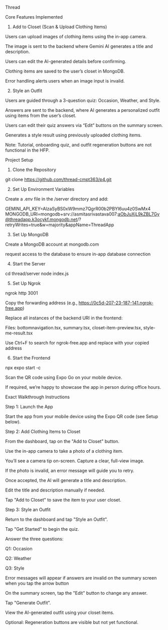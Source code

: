 Thread

Core Features Implemented

1. Add to Closet (Scan & Upload Clothing Items)

Users can upload images of clothing items using the in-app camera.

The image is sent to the backend where Gemini AI generates a title and description.

Users can edit the AI-generated details before confirming.

Clothing items are saved to the user’s closet in MongoDB.

Error handling alerts users when an image input is invalid.

2. Style an Outfit

Users are guided through a 3-question quiz: Occasion, Weather, and Style.

Answers are sent to the backend, where AI generates a personalized outfit using items from the user’s closet.

Users can edit their quiz answers via “Edit” buttons on the summary screen.

Generates a style result using previously uploaded clothing items.

Note: Tutorial, onboarding quiz, and outfit regeneration buttons are not functional in the HFP.

Project Setup

1. Clone the Repository

git clone https://github.com/thread-cmpt363/p4.git

2. Set Up Environment Variables

Create a .env file in the /server directory and add:

GEMINI_API_KEY=AIzaSyBS0xW9mmz7QgrR00b2PBYI6uu4z0SwMx4
MONGODB_URI=mongodb+srv://asmitasrivastava007:aObJuXjL9kZBL7Gy@threadapp.k3ocykf.mongodb.net/?retryWrites=true&w=majority&appName=ThreadApp

3. Set Up MongoDB

Create a MongoDB account at mongodb.com

request access to the database to ensure in-app database connection

4. Start the Server

cd thread/server
node index.js

5. Set Up Ngrok

ngrok http 3001

Copy the forwarding address (e.g., https://0c5d-207-23-187-141.ngrok-free.app)

Replace all instances of the backend URI in the frontend:

Files: bottomnavigation.tsx, summary.tsx, closet-item-preview.tsx, style-me-result.tsx

Use Ctrl+F to search for ngrok-free.app and replace with your copied address

6. Start the Frontend

npx expo start -c

Scan the QR code using Expo Go on your mobile device.

If required, we’re happy to showcase the app in person during office hours.

Exact Walkthrough Instructions

Step 1: Launch the App

Start the app from your mobile device using the Expo QR code (see Setup below).

Step 2: Add Clothing Items to Closet

From the dashboard, tap on the "Add to Closet" button.

Use the in-app camera to take a photo of a clothing item.

You’ll see a camera tip on-screen. Capture a clear, full-view image.

If the photo is invalid, an error message will guide you to retry.

Once accepted, the AI will generate a title and description.

Edit the title and description manually if needed.

Tap "Add to Closet" to save the item to your user closet.

Step 3: Style an Outfit

Return to the dashboard and tap "Style an Outfit".

Tap "Get Started" to begin the quiz.

Answer the three questions:

Q1: Occasion

Q2: Weather

Q3: Style

Error messages will appear if answers are invalid on the summary screen when you tap the arrow button

On the summary screen, tap the "Edit" button to change any answer.

Tap "Generate Outfit".

View the AI-generated outfit using your closet items.

Optional: Regeneration buttons are visible but not yet functional.
